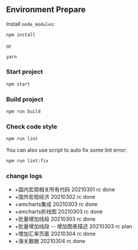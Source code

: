 ## Environment Prepare

Install `node_modules`:

```bash
npm install
```

or

```bash
yarn
```

### Start project

```bash
npm start
```

### Build project

```bash
npm run build
```

### Check code style

```bash
npm run lint
```

You can also use script to auto fix some lint error:

```bash
npm run lint:fix
```

### change logs 

* +国内宏观相关所有代码 20210301 rc done
* +国外宏观经济 20210302 rc done
* +amcharts集成 20210303 rc done
* +amcharts折线图 20210303 rc done
* +批量增加线段 20210303 rc done
* +批量增加线段 -- 增加图表描述 20210303 rc plan
* +增加汇率页面 20210304 rc done
* +海关数据 20210304 rc done
